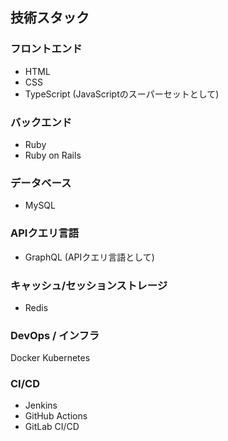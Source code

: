 ## 技術スタック
### フロントエンド
- HTML
- CSS
- TypeScript (JavaScriptのスーパーセットとして)
### バックエンド
- Ruby
- Ruby on Rails
### データベース
- MySQL
### APIクエリ言語
- GraphQL (APIクエリ言語として)
### キャッシュ/セッションストレージ
- Redis
### DevOps / インフラ
Docker
Kubernetes
### CI/CD
- Jenkins
- GitHub Actions
- GitLab CI/CD